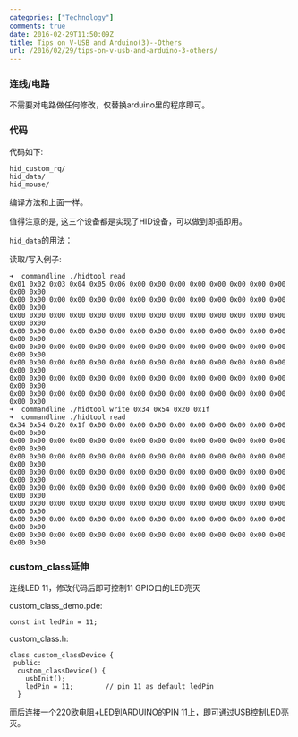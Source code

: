 ```yaml
---
categories: ["Technology"]
comments: true
date: 2016-02-29T11:50:09Z
title: Tips on V-USB and Arduino(3)--Others
url: /2016/02/29/tips-on-v-usb-and-arduino-3-others/
---
```


### 连线/电路
不需要对电路做任何修改，仅替换arduino里的程序即可。      

### 代码
代码如下:    

```
hid_custom_rq/
hid_data/
hid_mouse/
```

编译方法和上面一样。      

值得注意的是, 这三个设备都是实现了HID设备，可以做到即插即用。     


`hid_data`的用法：     

读取/写入例子:     


```
➜  commandline ./hidtool read
0x01 0x02 0x03 0x04 0x05 0x06 0x00 0x00 0x00 0x00 0x00 0x00 0x00 0x00 0x00 0x00
0x00 0x00 0x00 0x00 0x00 0x00 0x00 0x00 0x00 0x00 0x00 0x00 0x00 0x00 0x00 0x00
0x00 0x00 0x00 0x00 0x00 0x00 0x00 0x00 0x00 0x00 0x00 0x00 0x00 0x00 0x00 0x00
0x00 0x00 0x00 0x00 0x00 0x00 0x00 0x00 0x00 0x00 0x00 0x00 0x00 0x00 0x00 0x00
0x00 0x00 0x00 0x00 0x00 0x00 0x00 0x00 0x00 0x00 0x00 0x00 0x00 0x00 0x00 0x00
0x00 0x00 0x00 0x00 0x00 0x00 0x00 0x00 0x00 0x00 0x00 0x00 0x00 0x00 0x00 0x00
0x00 0x00 0x00 0x00 0x00 0x00 0x00 0x00 0x00 0x00 0x00 0x00 0x00 0x00 0x00 0x00
0x00 0x00 0x00 0x00 0x00 0x00 0x00 0x00 0x00 0x00 0x00 0x00 0x00 0x00 0x00 0x00
➜  commandline ./hidtool write 0x34 0x54 0x20 0x1f
➜  commandline ./hidtool read
0x34 0x54 0x20 0x1f 0x00 0x00 0x00 0x00 0x00 0x00 0x00 0x00 0x00 0x00 0x00 0x00
0x00 0x00 0x00 0x00 0x00 0x00 0x00 0x00 0x00 0x00 0x00 0x00 0x00 0x00 0x00 0x00
0x00 0x00 0x00 0x00 0x00 0x00 0x00 0x00 0x00 0x00 0x00 0x00 0x00 0x00 0x00 0x00
0x00 0x00 0x00 0x00 0x00 0x00 0x00 0x00 0x00 0x00 0x00 0x00 0x00 0x00 0x00 0x00
0x00 0x00 0x00 0x00 0x00 0x00 0x00 0x00 0x00 0x00 0x00 0x00 0x00 0x00 0x00 0x00
0x00 0x00 0x00 0x00 0x00 0x00 0x00 0x00 0x00 0x00 0x00 0x00 0x00 0x00 0x00 0x00
0x00 0x00 0x00 0x00 0x00 0x00 0x00 0x00 0x00 0x00 0x00 0x00 0x00 0x00 0x00 0x00
0x00 0x00 0x00 0x00 0x00 0x00 0x00 0x00 0x00 0x00 0x00 0x00 0x00 0x00 0x00 0x00
```

### custom_class延伸
连线LED 11，修改代码后即可控制11 GPIO口的LED亮灭

custom_class_demo.pde:    

```
const int ledPin = 11;
```

custom_class.h:    

```
class custom_classDevice {
 public:
  custom_classDevice() {
    usbInit();
    ledPin = 11;        // pin 11 as default ledPin
  }
```

而后连接一个220欧电阻+LED到ARDUINO的PIN 11上，即可通过USB控制LED亮灭。     
